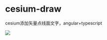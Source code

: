 # cesium-draw
cesium添加矢量点线面文字，angular+typescript

![](C:\Users\DELL\Pictures\微信截图_20220819154819.png)
